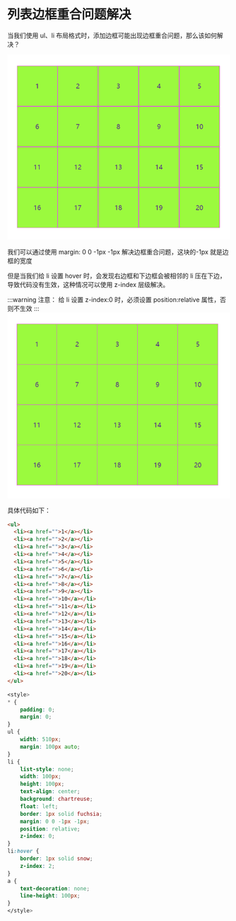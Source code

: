 <!--
 * @Author: rk
 * @Description:
 * @Date: 2024-03-12 10:13:49
 * @LastEditors: rk
 * @LastEditTime: 2024-03-12 10:36:50
-->

# 列表边框重合问题解决

当我们使用 ul、li 布局格式时，添加边框可能出现边框重合问题，那么该如何解决？

<img src="../../../imgs/question13.gif"  class="theme-image">

我们可以通过使用 margin: 0 0 -1px -1px 解决边框重合问题，这块的-1px 就是边框的宽度

但是当我们给 li 设置 hover 时，会发现右边框和下边框会被相邻的 li 压在下边，导致代码没有生效，这种情况可以使用 z-index 层级解决。

:::warning 注意：
给 li 设置 z-index:0 时，必须设置 position:relative 属性，否则不生效
:::
<img src="../../../imgs/question14.gif"  class="theme-image">

具体代码如下：

```html
<ul>
  <li><a href="">1</a></li>
  <li><a href="">2</a></li>
  <li><a href="">3</a></li>
  <li><a href="">4</a></li>
  <li><a href="">5</a></li>
  <li><a href="">6</a></li>
  <li><a href="">7</a></li>
  <li><a href="">8</a></li>
  <li><a href="">9</a></li>
  <li><a href="">10</a></li>
  <li><a href="">11</a></li>
  <li><a href="">12</a></li>
  <li><a href="">13</a></li>
  <li><a href="">14</a></li>
  <li><a href="">15</a></li>
  <li><a href="">16</a></li>
  <li><a href="">17</a></li>
  <li><a href="">18</a></li>
  <li><a href="">19</a></li>
  <li><a href="">20</a></li>
</ul>
```

```css
<style>
* {
    padding: 0;
    margin: 0;
}
ul {
    width: 510px;
    margin: 100px auto;
}
li {
    list-style: none;
    width: 100px;
    height: 100px;
    text-align: center;
    background: chartreuse;
    float: left;
    border: 1px solid fuchsia;
    margin: 0 0 -1px -1px;
    position: relative;
    z-index: 0;
}
li:hover {
    border: 1px solid snow;
    z-index: 2;
}
a {
    text-decoration: none;
    line-height: 100px;
}
</style>
```
